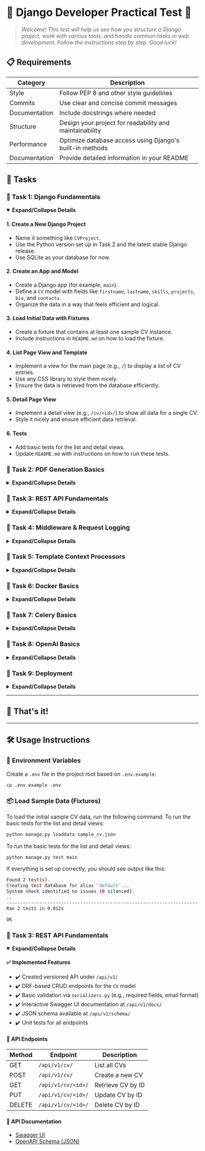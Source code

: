 # 🚀 Django Developer Practical Test 🚀

> *Welcome! This test will help us see how you structure a Django project, work with various tools, and handle common tasks in web development. Follow the instructions step by step. Good luck!*

## 📋 Requirements

| Category | Description |
|----------|-------------|
| Style | Follow PEP 8 and other style guidelines |
| Commits | Use clear and concise commit messages |
| Documentation | Include docstrings where needed |
| Structure | Design your project for readability and maintainability |
| Performance | Optimize database access using Django's built-in methods |
| Documentation | Provide detailed information in your README |

## 📝 Tasks

### 🔵 Task 1: Django Fundamentals

<details open>
<summary><strong>Expand/Collapse Details</strong></summary>

#### 1. Create a New Django Project
- Name it something like `CVProject`.
- Use the Python version set up in Task 2 and the latest stable Django release.
- Use SQLite as your database for now.

#### 2. Create an App and Model
- Create a Django app (for example, `main`).
- Define a `CV` model with fields like `firstname`, `lastname`, `skills`, `projects`, `bio`, and `contacts`.
- Organize the data in a way that feels efficient and logical.

#### 3. Load Initial Data with Fixtures
- Create a fixture that contains at least one sample CV instance.
- Include instructions in `README.md` on how to load the fixture.

#### 4. List Page View and Template
- Implement a view for the main page (e.g., `/`) to display a list of CV entries.
- Use any CSS library to style them nicely.
- Ensure the data is retrieved from the database efficiently.

#### 5. Detail Page View
- Implement a detail view (e.g., `/cv/<id>/`) to show all data for a single CV.
- Style it nicely and ensure efficient data retrieval.

#### 6. Tests
- Add basic tests for the list and detail views.
- Update `README.md` with instructions on how to run these tests.
</details>

### 🔵 Task 2: PDF Generation Basics

<details>
<summary><strong>Expand/Collapse Details</strong></summary>

1. Choose and install any HTML-to-PDF generating library or tool.
2. Add a 'Download PDF' button on the CV detail page that allows users to download the CV as a PDF.
</details>

### 🔵 Task 3: REST API Fundamentals

<details>
<summary><strong>Expand/Collapse Details</strong></summary>

1. Install Django REST Framework (DRF).
2. Create CRUD endpoints for the CV model (create, retrieve, update, delete).
3. Add tests to verify that each CRUD action works correctly.
</details>

### 🔵 Task 4: Middleware & Request Logging

<details>
<summary><strong>Expand/Collapse Details</strong></summary>

#### 1. Create a Request Log Model
- You can put this in the existing app or a new app (e.g., `audit`).
- Include fields such as `timestamp`, `HTTP method`, `path`, and optionally other details like query string, remote IP, or logged-in user.

#### 2. Implement Logging Middleware
- Write a custom Django middleware class that intercepts each incoming request.
- Create a `RequestLog` record in the database with the relevant request data.
- Keep it efficient.

#### 3. Recent Requests Page
- Create a view (e.g., `/logs/`) showing the 10 most recent logged requests, sorted by timestamp descending.
- Include a template that loops through these entries and displays their timestamp, method, and path.

#### 4. Test Logging
- Ensure your tests verify the logging functionality.
</details>

### 🔵 Task 5: Template Context Processors

<details>
<summary><strong>Expand/Collapse Details</strong></summary>

#### 1. Create settings_context
- Create a context processor that injects your entire Django settings into all templates.

#### 2. Settings Page
- Create a view (e.g., `/settings/`) that displays `DEBUG` and other settings values made available by the context processor.
</details>

### 🔵 Task 6: Docker Basics

<details>
<summary><strong>Expand/Collapse Details</strong></summary>

1. Use Docker Compose to containerize your project.
2. Switch the database from SQLite to PostgreSQL in Docker Compose.
3. Store all necessary environment variables (database credentials, etc.) in a `.env` file.
</details>

### 🔵 Task 7: Celery Basics

<details>
<summary><strong>Expand/Collapse Details</strong></summary>

1. Install and configure Celery, using Redis or RabbitMQ as the broker.
2. Add a Celery worker to your Docker Compose configuration.
3. On the CV detail page, add an email input field and a 'Send PDF to Email' button to trigger a Celery task that emails the PDF.
</details>

### 🔵 Task 8: OpenAI Basics

<details>
<summary><strong>Expand/Collapse Details</strong></summary>

1. On the CV detail page, add a 'Translate' button and a language selector.
2. Include these languages:
   - Cornish
   - Manx
   - Breton
   - Inuktitut
   - Kalaallisut
   - Romani
   - Occitan
   - Ladino
   - Northern Sami
   - Upper Sorbian
   - Kashubian
   - Zazaki
   - Chuvash
   - Livonian
   - Tsakonian
   - Saramaccan
   - Bislama
3. Hook this up to an OpenAI translation API or any other translation mechanism you prefer. The idea is to translate the CV content into the selected language.
</details>

### 🔵 Task 9: Deployment

<details>
<summary><strong>Expand/Collapse Details</strong></summary>

Deploy this project to DigitalOcean or any other VPS. 
</details>

---

## 🎉 That's it!

---


## 🛠 Usage Instructions

### 🔐 Environment Variables

Create a `.env` file in the project root based on `.env.example`:

```bash
cp .env.example .env
```

### 📦 Load Sample Data (Fixtures)

To load the initial sample CV data, run the following command:
To run the basic tests for the list and detail views:
```bash
python manage.py loaddata sample_cv.json
```
To run the basic tests for the list and detail views:
```bash
python manage.py test main
```
If everything is set up correctly, you should see output like this:
```bash
Found 2 test(s).
Creating test database for alias 'default'...
System check identified no issues (0 silenced).
..
----------------------------------------------------------------------
Ran 2 tests in 0.012s

OK
```

### 🔵 Task 3: REST API Fundamentals

<details open>
<summary><strong>Expand/Collapse Details</strong></summary>

#### ✅ Implemented Features

- ✔️ Created versioned API under `/api/v1/`
- ✔️ DRF-based CRUD endpoints for the `CV` model
- ✔️ Basic validation via `serializers.py` (e.g., required fields, email format)
- ✔️ Interactive Swagger UI documentation at `/api/v1/docs/`
- ✔️ JSON schema available at `/api/v1/schema/`
- ✔️ Unit tests for all endpoints

#### 📌 API Endpoints

| Method | Endpoint            | Description         |
|--------|---------------------|---------------------|
| GET    | `/api/v1/cv/`       | List all CVs        |
| POST   | `/api/v1/cv/`       | Create a new CV     |
| GET    | `/api/v1/cv/<id>/`  | Retrieve CV by ID   |
| PUT    | `/api/v1/cv/<id>/`  | Update CV by ID     |
| DELETE | `/api/v1/cv/<id>/`  | Delete CV by ID     |

#### 📘 API Documentation

- [Swagger UI](http://127.0.0.1:8000/api/v1/docs/)
- [OpenAPI Schema (JSON)](http://127.0.0.1:8000/api/v1/schema/)

</details>
